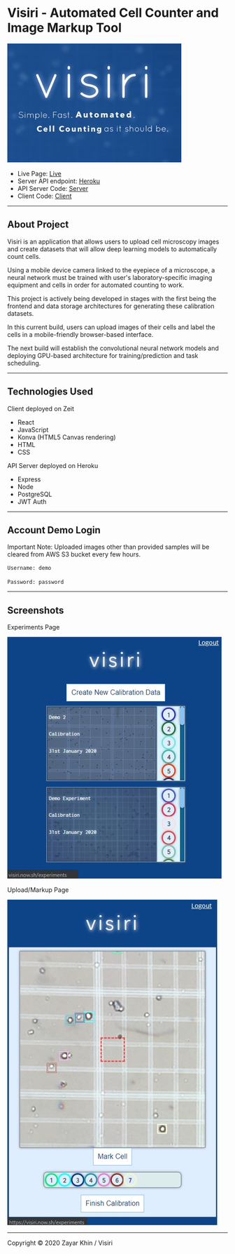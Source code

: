 # Visiri - Automated Cell Counter and Image Markup Tool

![Splash](./screenshots/visiri-splash.jpg)
- Live Page: [Live](https://visiri.now.sh/)
- Server API endpoint: [Heroku](https://infinite-brushlands-69470.herokuapp.com/api/)
- API Server Code: [Server](https://github.com/zkhin/visiri-server)
- Client Code: [Client](https://github.com/zkhin/visiri-client)
___

## About Project

Visiri is an application that allows users to upload cell microscopy images and create datasets that will allow deep learning
models to automatically count cells.

Using a mobile device camera linked to the eyepiece of a microscope, a neural network must be trained with user's laboratory-specific imaging equipment and cells in order for automated counting to work.

This project is actively being developed in stages with the first being the frontend and data storage architectures for generating these calibration datasets.

In this current build, users can upload images of their cells and label the cells in a mobile-friendly browser-based interface.

The next build will establish the convolutional neural network models and deploying GPU-based architecture for training/prediction and task scheduling.
___
## Technologies Used

Client deployed on Zeit

- React
- JavaScript
- Konva (HTML5 Canvas rendering)
- HTML
- CSS

API Server deployed on Heroku

- Express
- Node
- PostgreSQL
- JWT Auth

---

## Account Demo Login

Important Note: Uploaded images other than provided samples will be cleared from AWS S3 bucket every few hours.
```
Username: demo

Password: password
```
---

## Screenshots

Experiments Page

![Dashboard Page](./screenshots/visiri-dashboard.jpg)

Upload/Markup Page

![Markup Page](./screenshots/visiri-labelling.jpg)

---

Copyright © 2020 Zayar Khin / Visiri
